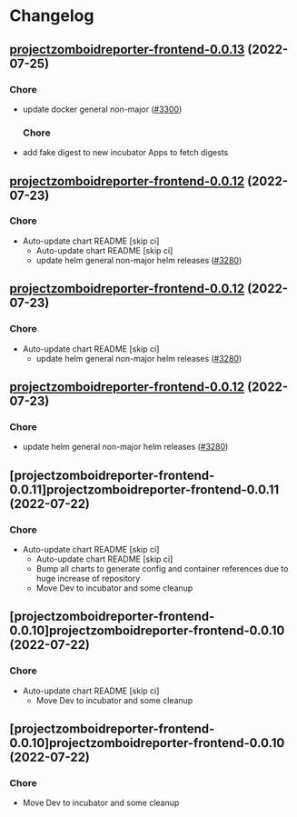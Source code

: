 # Changelog



## [projectzomboidreporter-frontend-0.0.13](https://github.com/truecharts/apps/compare/projectzomboidreporter-frontend-0.0.12...projectzomboidreporter-frontend-0.0.13) (2022-07-25)

### Chore

- update docker general non-major ([#3300](https://github.com/truecharts/apps/issues/3300))

  ### Chore

- add fake digest to new incubator Apps to fetch digests




## [projectzomboidreporter-frontend-0.0.12](https://github.com/truecharts/apps/compare/projectzomboidreporter-frontend-0.0.11...projectzomboidreporter-frontend-0.0.12) (2022-07-23)

### Chore

- Auto-update chart README [skip ci]
  - Auto-update chart README [skip ci]
  - update helm general non-major helm releases ([#3280](https://github.com/truecharts/apps/issues/3280))




## [projectzomboidreporter-frontend-0.0.12](https://github.com/truecharts/apps/compare/projectzomboidreporter-frontend-0.0.11...projectzomboidreporter-frontend-0.0.12) (2022-07-23)

### Chore

- Auto-update chart README [skip ci]
  - update helm general non-major helm releases ([#3280](https://github.com/truecharts/apps/issues/3280))




## [projectzomboidreporter-frontend-0.0.12](https://github.com/truecharts/apps/compare/projectzomboidreporter-frontend-0.0.11...projectzomboidreporter-frontend-0.0.12) (2022-07-23)

### Chore

- update helm general non-major helm releases ([#3280](https://github.com/truecharts/apps/issues/3280))




## [projectzomboidreporter-frontend-0.0.11]projectzomboidreporter-frontend-0.0.11 (2022-07-22)

### Chore

- Auto-update chart README [skip ci]
  - Auto-update chart README [skip ci]
  - Bump all charts to generate config and container references due to huge increase of repository
  - Move Dev to incubator and some cleanup




## [projectzomboidreporter-frontend-0.0.10]projectzomboidreporter-frontend-0.0.10 (2022-07-22)

### Chore

- Auto-update chart README [skip ci]
  - Move Dev to incubator and some cleanup




## [projectzomboidreporter-frontend-0.0.10]projectzomboidreporter-frontend-0.0.10 (2022-07-22)

### Chore

- Move Dev to incubator and some cleanup
